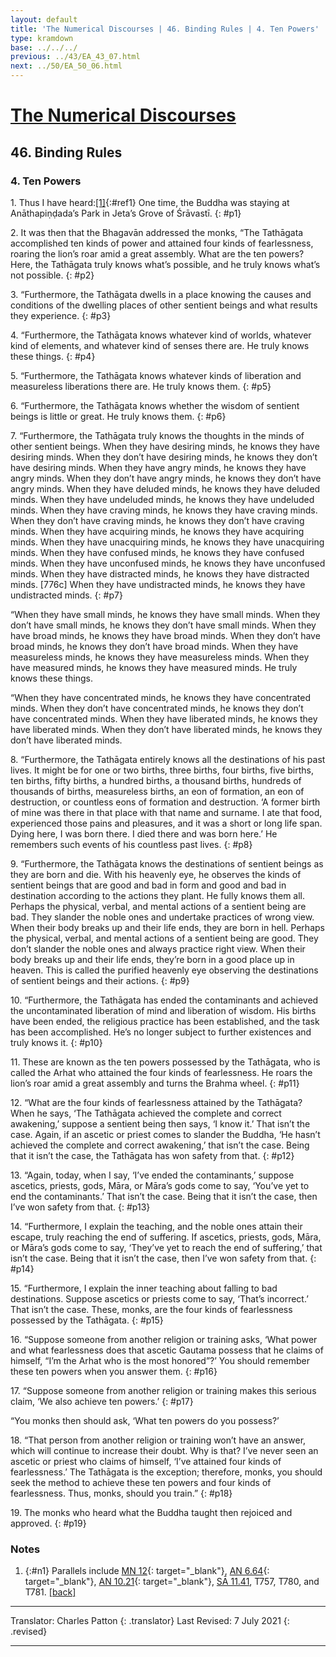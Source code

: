 ```yaml
---
layout: default
title: 'The Numerical Discourses | 46. Binding Rules | 4. Ten Powers'
type: kramdown
base: ../../../
previous: ../43/EA_43_07.html
next: ../50/EA_50_06.html
---
```


# [The Numerical Discourses](../index.html)
## 46. Binding Rules
### 4. Ten Powers

1\. Thus I have heard:[\[1\]](#n1){:#ref1} One time, the Buddha was staying at Anāthapiṇḍada’s Park in Jeta’s Grove of Śrāvastī.
{: #p1}

2\. It was then that the Bhagavān addressed the monks, “The Tathāgata accomplished ten kinds of power and attained four kinds of fearlessness, roaring the lion’s roar amid a great assembly. What are the ten powers? Here, the Tathāgata truly knows what’s possible, and he truly knows what’s not possible.
{: #p2}

3\. “Furthermore, the Tathāgata dwells in a place knowing the causes and conditions of the dwelling places of other sentient beings and what results they experience.
{: #p3}

4\. “Furthermore, the Tathāgata knows whatever kind of worlds, whatever kind of elements, and whatever kind of senses there are. He truly knows these things.
{: #p4}

5\. “Furthermore, the Tathāgata knows whatever kinds of liberation and measureless liberations there are. He truly knows them.
{: #p5}

6\. “Furthermore, the Tathāgata knows whether the wisdom of sentient beings is little or great. He truly knows them.
{: #p6}

7\. “Furthermore, the Tathāgata truly knows the thoughts in the minds of other sentient beings. When they have desiring minds, he knows they have desiring minds. When they don’t have desiring minds, he knows they don’t have desiring minds. When they have angry minds, he knows they have angry minds. When they don’t have angry minds, he knows they don’t have angry minds. When they have deluded minds, he knows they have deluded minds. When they have undeluded minds, he knows they have undeluded minds. When they have craving minds, he knows they have craving minds. When they don’t have craving minds, he knows they don’t have craving minds. When they have acquiring minds, he knows they have acquiring minds. When they have unacquiring minds, he knows they have unacquiring minds. When they have confused minds, he knows they have confused minds. When they have unconfused minds, he knows they have unconfused minds. When they have distracted minds, he knows they have distracted minds. [776c] When they have undistracted minds, he knows they have undistracted minds.
{: #p7}

“When they have small minds, he knows they have small minds. When they don’t have small minds, he knows they don’t have small minds. When they have broad minds, he knows they have broad minds. When they don’t have broad minds, he knows they don’t have broad minds. When they have measureless minds, he knows they have measureless minds. When they have measured minds, he knows they have measured minds. He truly knows these things.

“When they have concentrated minds, he knows they have concentrated minds. When they don’t have concentrated minds, he knows they don’t have concentrated minds. When they have liberated minds, he knows they have liberated minds. When they don’t have liberated minds, he knows they don’t have liberated minds.


8\. “Furthermore, the Tathāgata entirely knows all the destinations of his past lives. It might be for one or two births, three births, four births, five births, ten births, fifty births, a hundred births, a thousand births, hundreds of thousands of births, measureless births, an eon of formation, an eon of destruction, or countless eons of formation and destruction. ‘A former birth of mine was there in that place with that name and surname. I ate that food, experienced those pains and pleasures, and it was a short or long life span. Dying here, I was born there. I died there and was born here.’ He remembers such events of his countless past lives.
{: #p8}

9\. “Furthermore, the Tathāgata knows the destinations of sentient beings as they are born and die. With his heavenly eye, he observes the kinds of sentient beings that are good and bad in form and good and bad in destination according to the actions they plant. He fully knows them all. Perhaps the physical, verbal, and mental actions of a sentient being are bad. They slander the noble ones and undertake practices of wrong view. When their body breaks up and their life ends, they are born in hell. Perhaps the physical, verbal, and mental actions of a sentient being are good. They don’t slander the noble ones and always practice right view. When their body breaks up and their life ends, they’re born in a good place up in heaven. This is called the purified heavenly eye observing the destinations of sentient beings and their actions.
{: #p9}

10\. “Furthermore, the Tathāgata has ended the contaminants and achieved the uncontaminated liberation of mind and liberation of wisdom. His births have been ended, the religious practice has been established, and the task has been accomplished. He’s no longer subject to further existences and truly knows it.
{: #p10}

11\. These are known as the ten powers possessed by the Tathāgata, who is called the Arhat who attained the four kinds of fearlessness. He roars the lion’s roar amid a great assembly and turns the Brahma wheel.
{: #p11}

12\. “What are the four kinds of fearlessness attained by the Tathāgata? When he says, ‘The Tathāgata achieved the complete and correct awakening,’ suppose a sentient being then says, ‘I know it.’ That isn’t the case. Again, if an ascetic or priest comes to slander the Buddha, ‘He hasn’t achieved the complete and correct awakening,’ that isn’t the case. Being that it isn’t the case, the Tathāgata has won safety from that.
{: #p12}

13\. “Again, today, when I say, ‘I’ve ended the contaminants,’ suppose ascetics, priests, gods, Māra, or Māra’s gods come to say, ‘You’ve yet to end the contaminants.’ That isn’t the case. Being that it isn’t the case, then I’ve won safety from that.
{: #p13}

14\. “Furthermore, I explain the teaching, and the noble ones attain their escape, truly reaching the end of suffering. If ascetics, priests, gods, Māra, or Māra’s gods come to say, ‘They’ve yet to reach the end of suffering,’ that isn’t the case. Being that it isn’t the case, then I’ve won safety from that.
{: #p14}

15\. “Furthermore, I explain the inner teaching about falling to bad destinations. Suppose ascetics or priests come to say, ‘That’s incorrect.’ That isn’t the case. These, monks, are the four kinds of fearlessness possessed by the Tathāgata.
{: #p15}

16\. “Suppose someone from another religion or training asks, ‘What power and what fearlessness does that ascetic Gautama possess that he claims of himself, “I’m the Arhat who is the most honored”?’ You should remember these ten powers when you answer them.
{: #p16}

17\. “Suppose someone from another religion or training makes this serious claim, ‘We also achieve ten powers.’
{: #p17}

“You monks then should ask, ‘What ten powers do you possess?’

18\. “That person from another religion or training won’t have an answer, which will continue to increase their doubt. Why is that? I’ve never seen an ascetic or priest who claims of himself, ‘I’ve attained four kinds of fearlessness.’ The Tathāgata is the exception; therefore, monks, you should seek the method to achieve these ten powers and four kinds of fearlessness. Thus, monks, should you train.”
{: #p18}

19\. The monks who heard what the Buddha taught then rejoiced and approved.
{: #p19}

### Notes
1. {:#n1} Parallels include [MN 12](https://suttacentral.net/mn12){: target="_blank"}, [AN 6.64](https://suttacentral.net/an6.64){: target="_blank"}, [AN 10.21](https://suttacentral.net/an10.21){: target="_blank"}, [SĀ 11.41](../../samyukta/11/SA11_41.html), T757, T780, and T781. [\[back\]](#ref1)

---

Translator: Charles Patton
{: .translator}
Last Revised: 7 July 2021
{: .revised}

---